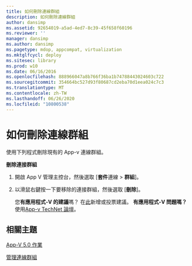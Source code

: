 ```yaml
---
title: 如何刪除連線群組
description: 如何刪除連線群組
author: dansimp
ms.assetid: 92654019-a5ad-4ed7-8c39-45f658f60196
ms.reviewer: ''
manager: dansimp
ms.author: dansimp
ms.pagetype: mdop, appcompat, virtualization
ms.mktglfcycl: deploy
ms.sitesec: library
ms.prod: w10
ms.date: 06/16/2016
ms.openlocfilehash: 888966047a8b766f36ba1b74788443024603c722
ms.sourcegitcommit: 354664bc527d93f80687cd2eba70d1eea024c7c3
ms.translationtype: MT
ms.contentlocale: zh-TW
ms.lasthandoff: 06/26/2020
ms.locfileid: "10800538"
---
```

# 如何刪除連線群組


使用下列程式刪除現有的 App-v 連線群組。

**刪除連接群組**

1.  開啟 App V 管理主控台，然後選取 [**套件**連線 &gt; **群組**]。

2.  以滑鼠右鍵按一下要移除的連接群組，然後選取 [**刪除**]。

    您**有應用程式-V 的建議**嗎？ 在[此](http://appv.uservoice.com/forums/280448-microsoft-application-virtualization)新增或投票建議。 **有應用程式-V 問題嗎？** 使用[App-v TechNet 論壇](https://social.technet.microsoft.com/Forums/home?forum=mdopappv)。

## 相關主題


[App-V 5.0 作業](operations-for-app-v-50.md)

[管理連線群組](managing-connection-groups.md)

 

 





